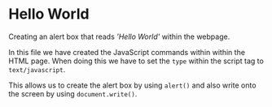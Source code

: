 # Hello World #

Creating an alert box that reads *'Hello World'* within the webpage.

In this file we have created the JavaScript commands within within the HTML page.  When doing this we have to set the `type` within the script tag to `text/javascript`.  

This allows us to create the alert box by using `alert()` and also write onto the screen by using `document.write()`.

